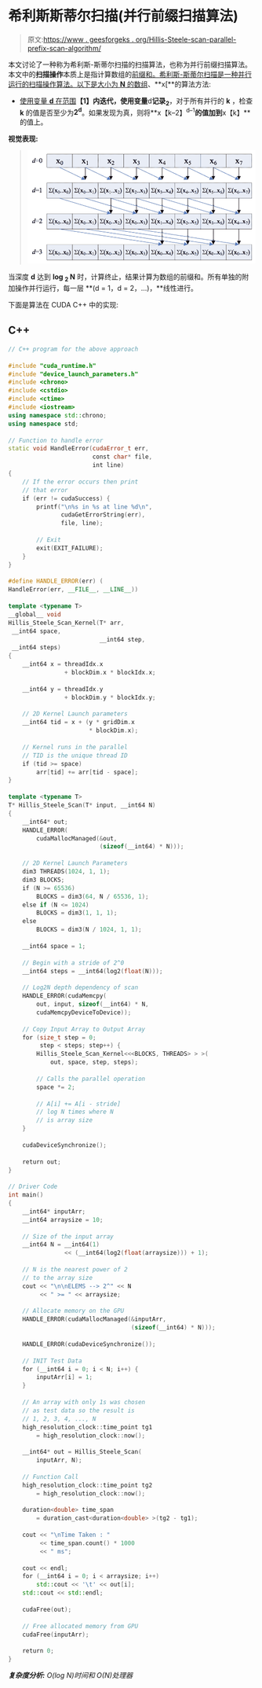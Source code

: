 # 希利斯斯蒂尔扫描(并行前缀扫描算法)

> 原文:[https://www . geesforgeks . org/Hillis-Steele-scan-parallel-prefix-scan-algorithm/](https://www.geeksforgeeks.org/hillis-steele-scan-parallel-prefix-scan-algorithm/)

本文讨论了一种称为希利斯-斯蒂尔扫描的扫描算法，也称为并行前缀扫描算法。本文中的**扫描操作**本质上是指计算数组的[前缀和。希利斯-斯蒂尔扫描是一种并行运行的扫描操作算法。以下是大小为 **N** 的](https://www.geeksforgeeks.org/prefix-sum-array-implementation-applications-competitive-programming/)[数组](https://www.geeksforgeeks.org/introduction-to-arrays/)、**x[**的算法方法:

*   [使用变量 **d** 在范围](https://www.geeksforgeeks.org/range-based-loop-c/)**【1】内迭代，使用变量**d**记录<sub>2</sub>**，对于所有并行的 **k** ，检查 **k** 的值是否至少为**2<sup>d</sup>**。如果发现为真，则将**x【k–2】<sup>d–1</sup>**的值加到**x【k】**的值上。

**视觉表现:**

> ![](img/adbebdc55985c72567e609eff00fd92d.png)

当深度 **d** 达到 **log <sub>2</sub> N** 时，计算终止，结果计算为数组的前缀和。所有单独的附加操作并行运行，每一层 **(d = 1，d = 2，…)，**线性进行。

下面是算法在 CUDA C++ 中的实现:

## C++

```cpp
// C++ program for the above approach

#include "cuda_runtime.h"
#include "device_launch_parameters.h"
#include <chrono>
#include <cstdio>
#include <ctime>
#include <iostream>
using namespace std::chrono;
using namespace std;

// Function to handle error
static void HandleError(cudaError_t err,
                        const char* file,
                        int line)
{
    // If the error occurs then print
    // that error
    if (err != cudaSuccess) {
        printf("\n%s in %s at line %d\n",
               cudaGetErrorString(err),
               file, line);

        // Exit
        exit(EXIT_FAILURE);
    }
}

#define HANDLE_ERROR(err) (
HandleError(err, __FILE__, __LINE__))

template <typename T>
__global__ void
Hillis_Steele_Scan_Kernel(T* arr,
 __int64 space,
                          __int64 step,
 __int64 steps)
{
    __int64 x = threadIdx.x
                + blockDim.x * blockIdx.x;

    __int64 y = threadIdx.y
                + blockDim.y * blockIdx.y;

    // 2D Kernel Launch parameters
    __int64 tid = x + (y * gridDim.x
                       * blockDim.x);

    // Kernel runs in the parallel
    // TID is the unique thread ID
    if (tid >= space)
        arr[tid] += arr[tid - space];
}

template <typename T>
T* Hillis_Steele_Scan(T* input, __int64 N)
{
    __int64* out;
    HANDLE_ERROR(
        cudaMallocManaged(&out,
                          (sizeof(__int64) * N)));

    // 2D Kernel Launch Parameters
    dim3 THREADS(1024, 1, 1);
    dim3 BLOCKS;
    if (N >= 65536)
        BLOCKS = dim3(64, N / 65536, 1);
    else if (N <= 1024)
        BLOCKS = dim3(1, 1, 1);
    else
        BLOCKS = dim3(N / 1024, 1, 1);

    __int64 space = 1;

    // Begin with a stride of 2^0
    __int64 steps = __int64(log2(float(N)));

    // Log2N depth dependency of scan
    HANDLE_ERROR(cudaMemcpy(
        out, input, sizeof(__int64) * N,
        cudaMemcpyDeviceToDevice));

    // Copy Input Array to Output Array
    for (size_t step = 0;
         step < steps; step++) {
        Hillis_Steele_Scan_Kernel<<<BLOCKS, THREADS> > >(
            out, space, step, steps);

        // Calls the parallel operation
        space *= 2;

        // A[i] += A[i - stride]
        // log N times where N
        // is array size
    }

    cudaDeviceSynchronize();

    return out;
}

// Driver Code
int main()
{
    __int64* inputArr;
    __int64 arraysize = 10;

    // Size of the input array
    __int64 N = __int64(1)
                << (__int64(log2(float(arraysize))) + 1);

    // N is the nearest power of 2
    // to the array size
    cout << "\n\nELEMS --> 2^" << N
         << " >= " << arraysize;

    // Allocate memory on the GPU
    HANDLE_ERROR(cudaMallocManaged(&inputArr,
                                   (sizeof(__int64) * N)));

    HANDLE_ERROR(cudaDeviceSynchronize());

    // INIT Test Data
    for (__int64 i = 0; i < N; i++) {
        inputArr[i] = 1;
    }

    // An array with only 1s was chosen
    // as test data so the result is
    // 1, 2, 3, 4, ..., N
    high_resolution_clock::time_point tg1
        = high_resolution_clock::now();

    __int64* out = Hillis_Steele_Scan(
        inputArr, N);

    // Function Call
    high_resolution_clock::time_point tg2
        = high_resolution_clock::now();

    duration<double> time_span
        = duration_cast<duration<double> >(tg2 - tg1);

    cout << "\nTime Taken : "
         << time_span.count() * 1000
         << " ms";

    cout << endl;
    for (__int64 i = 0; i < arraysize; i++)
        std::cout << '\t' << out[i];
    std::cout << std::endl;

    cudaFree(out);

    // Free allocated memory from GPU
    cudaFree(inputArr);

    return 0;
}
```

***复杂度分析:** O(log N)时间和 O(N)处理器*